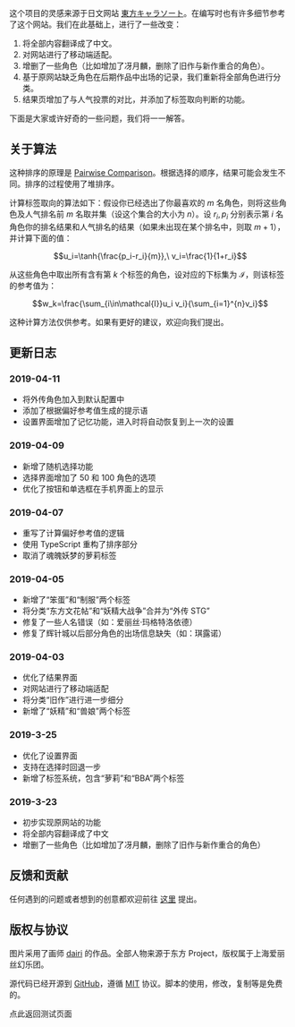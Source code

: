 这个项目的灵感来源于日文网站 [東方キャラソート](http://readalittle.net/sort/)。在编写时也有许多细节参考了这个网站。我们在此基础上，进行了一些改变：

1. 将全部内容翻译成了中文。
2. 对网站进行了移动端适配。
3. 增删了一些角色（比如增加了冴月麟，删除了旧作与新作重合的角色）。
4. 基于原网站缺乏角色在后期作品中出场的记录，我们重新将全部角色进行分类。
5. 结果页增加了与人气投票的对比，并添加了标签取向判断的功能。

下面是大家或许好奇的一些问题，我们将一一解答。

## 关于算法

这种排序的原理是 [Pairwise Comparison](https://en.wikipedia.org/wiki/Pairwise_comparison)。根据选择的顺序，结果可能会发生不同。排序的过程使用了堆排序。

计算标签取向的算法如下：假设你已经选出了你最喜欢的 $m$ 名角色，则将这些角色及人气排名前 $m$ 名取并集（设这个集合的大小为 $n$）。设 $r_i,p_i$ 分别表示第 $i$ 名角色你的排名结果和人气排名的结果（如果未出现在某个排名中，则取 $m+1$），并计算下面的值：

$$u_i=\tanh{\frac{p_i-r_i}{m}},\ v_i=\frac{1}{1+r_i}$$

从这些角色中取出所有含有第 $k$ 个标签的角色，设对应的下标集为 $\mathcal{I}$，则该标签的参考值为：

$$w_k=\frac{\sum_{i\in\mathcal{I}}u_i v_i}{\sum_{i=1}^{n}v_i}$$

这种计算方法仅供参考。如果有更好的建议，欢迎向我们提出。

## 更新日志

### 2019-04-11

- 将外传角色加入到默认配置中
- 添加了根据偏好参考值生成的提示语
- 设置界面增加了记忆功能，进入时将自动恢复到上一次的设置

### 2019-04-09

- 新增了随机选择功能
- 选择界面增加了 50 和 100 角色的选项
- 优化了按钮和单选框在手机界面上的显示

### 2019-04-07

- 重写了计算偏好参考值的逻辑
- 使用 TypeScript 重构了排序部分
- 取消了魂魄妖梦的萝莉标签

### 2019-04-05

- 新增了“笨蛋”和“制服”两个标签
- 将分类“东方文花帖”和“妖精大战争”合并为“外传 STG”
- 修复了一些人名错误（如：爱丽丝·玛格特洛依德）
- 修复了辉针城以后部分角色的出场信息缺失（如：琪露诺）

### 2019-04-03

- 优化了结果界面
- 对网站进行了移动端适配
- 将分类“旧作”进行进一步细分
- 新增了“妖精”和“兽娘”两个标签

### 2019-3-25

- 优化了设置界面
- 支持在选择时回退一步
- 新增了标签系统，包含“萝莉”和“BBA”两个标签

### 2019-3-23

- 初步实现原网站的功能
- 将全部内容翻译成了中文
- 增删了一些角色（比如增加了冴月麟，删除了旧作与新作重合的角色）

## 反馈和贡献

任何遇到的问题或者想到的创意都欢迎前往 [这里](https://github.com/uzkk/favorite/issues) 提出。

## 版权与协议

图片采用了画师 [dairi](https://www.pixiv.net/member_illust.php?id=4920496) 的作品。全部人物来源于东方 Project，版权属于上海爱丽丝幻乐团。

源代码已经开源到 [GitHub](https://github.com/uzkk/favorite)，遵循 [MIT](https://mit-license.org/) 协议。脚本的使用，修改，复制等是免费的。

<p>
  <router-link :to="UZKK_FAVORITE_BASE">点此返回测试页面</router-link>
</p>
